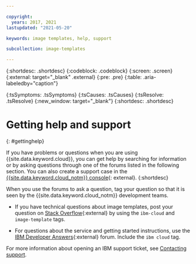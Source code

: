```yaml
---

copyright:
  years: 2017, 2021
lastupdated: "2021-05-20"

keywords: image templates, help, support

subcollection: image-templates

---
```


{:shortdesc: .shortdesc}
{:codeblock: .codeblock}
{:screen: .screen}
{:external: target="_blank" .external}
{:pre: .pre}
{:table: .aria-labeledby="caption"}
<!-- Common attributes used in the template are defined as follows: -->
{:tsSymptoms: .tsSymptoms}
{:tsCauses: .tsCauses}
{:tsResolve: .tsResolve}
{:new_window: target="_blank"}
{:shortdesc: .shortdesc}

# Getting help and support
{: #gettinghelp}

If you have problems or questions when you are using {{site.data.keyword.cloud}}, you can get help by searching for information or by asking questions through one of the forums listed in the following section. You can also create a support case in the [{{site.data.keyword.cloud_notm}} console](https://cloud.ibm.com/unifiedsupport/cases/add){: external}.
{:shortdesc}

When you use the forums to ask a question, tag your question so that it is seen by the {{site.data.keyword.cloud_notm}} development teams.

* If you have technical questions about image templates, post your question on [Stack Overflow](http://stackoverflow.com/search?q=image-templates+ibm-cloud){:external} by using the `ibm-cloud` and `image-template` tags.

* For questions about the service and getting started instructions, use the [IBM Developer Answers](https://developer.ibm.com/answers/topics/ibm-cloud/?smartspace=bluemix){:external} forum. Include the `ibm cloud` tag.

For more information about opening an IBM support ticket, see [Contacting support](/docs/get-support?topic=get-support-using-avatar).
